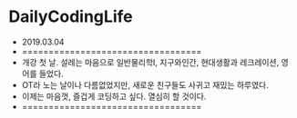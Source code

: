 
# DailyCodingLife

+ 2019.03.04
+ ==================================
+ 개강 첫 날. 설레는 마음으로 일반물리학I, 지구와인간, 현대생활과 레크레이션, 영어를 들었다.
+ OT라 노는 날이나 다름없었지만, 새로운 친구들도 사귀고 재밌는 하루였다. 
+ 이제는 마음껏, 즐겁게 코딩하고 싶다. 열심히 할 것이다.
+ ==================================

